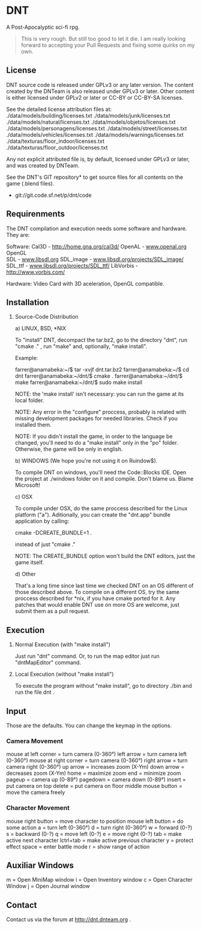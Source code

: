# DNT
A Post-Apocalyptic sci-fi rpg.
> This is very rough. But still too good to let it die.
> I am really looking forward to accepting your Pull Requests and fixing some quirks on my own.

## License                         

DNT  source  code  is  released  under  GPLv3 or any later 
version. The   content   created  by  the   DNTeam  is  also 
released  under  GPLv3  or  later.  Other  content  is either 
licensed under GPLv2 or later or CC-BY or CC-BY-SA licenses.

   See the detailed license attribution files at:
      ./data/models/building/licenses.txt
      ./data/models/junk/licenses.txt
      ./data/models/natural/licenses.txt
      ./data/models/objetos/licenses.txt
      ./data/models/personagens/licenses.txt
      ./data/models/street/licenses.txt
      ./data/models/vehicles/licenses.txt
      ./data/models/warnings/licenses.txt
      ./data/texturas/floor_indoor/licenses.txt
      ./data/texturas/floor_outdoor/licenses.txt

Any  not  explicit attributed file is, by default, licensed 
under GPLv3 or later, and was created by DNTeam.

See  the  DNT's GIT repository* to get source files for all 
contents  on  the game (.blend files).

* git://git.code.sf.net/p/dnt/code


## Requirenments                     

   The  DNT  compilation and execution needs some software and 
hardware. They are:

   Software:
      Cal3D     - http://home.gna.org/cal3d/
      OpenAL    - www.openal.org
      OpenGL    
      SDL       - www.libsdl.org
      SDL_image - www.libsdl.org/projects/SDL_image/
      SDL_ttf   - www.libsdl.org/projects/SDL_ttf/
      LibVorbis - http://www.vorbis.com/

   
   Hardware:
      Video  Card  with  3D  aceleration, OpenGL  compatible.

## Installation

1) Source-Code Distribution

   a) LINUX, BSD, *NIX

   To  "install"  DNT,  decompact  the  tar.bz2,  go  to  the 
directory "dnt", run  "cmake ." , run "make" and, optionally, 
"make install".

   Example:

   farrer@anamabeka:~/$ tar -xvjf dnt.tar.bz2
   farrer@anamabeka:~/$ cd dnt
   farrer@anamabeka:~/dnt/$ cmake .
   farrer@anamabeka:~/dnt/$ make
   farrer@anamabeka:~/dnt/$ sudo make install

   NOTE: the  'make install'  isn't  necessary:  you  can run 
         the game at its local folder.

   NOTE: Any error in the "configure" proccess,  probably  is 
         related with missing development packages for needed
         libraries. Check if you installed them.

   NOTE: If  you  didn't  install  the game, in  order to the 
         language   be   changed,   you'll   need   to  do  a 
         "make install" only  in  the "po" folder. Otherwise,
         the game will be only in english.
 
   b) WINDOWS (We hope you're not using it on Ruindow$).

   To   compile   DNT   on    windows,   you'll   need    the 
Code::Blocks IDE.  Open the project at ./windows folder on it 
and compile.
   Don't blame us. Blame Microsoft!

   c) OSX

   To  compile under  OSX, do the same proccess described for
the  Linux  platform ("a").  Aditionally, you  can create the 
"dnt.app" bundle application by calling:
   
   cmake -DCREATE_BUNDLE=1 .

   instead of just "cmake ."

   NOTE: The CREATE_BUNDLE option won't build the DNT editors,
         just the game itself.


   d) Other

   That's a long time since last time we checked DNT on an OS
different of those described above.
   To  compile  on a different  OS,  try  the  same  proccess 
described for *nix, if you have cmake ported for it.
   Any patches  that  would enable DNT  use on  more  OS  are 
welcome, just submit them as a pull request.


## Execution 

1) Normal Execution (with "make install")

   Just run "dnt" command.  Or, to run the map editor just run 
"dntMapEditor" command.

2) Local Execution (without "make install")

   To   execute  the  program  without  "make install",  go to 
directory ./bin and run the file dnt .

## Input

   Those are the defaults. You can  change  the keymap  in the
options.

### Camera Movement

mouse at left corner  =  turn camera                  (0-360°)
left arrow            =  turn camera left             (0-360°)
mouse at right corner =  turn camera                  (0-360°)
right arrow           =  turn camera right            (0-360°)
up arrow              =  increases zoom               (X-Ym)
down arrow            =  decreases zoom               (X-Ym)
home                  =  maximize zoom
end                   =  minimize zoom
pageup                =  camera up                    (0-89°)
pagedown              =  camera down                  (0-89°)
insert                =  put camera on top
delete                =  put camera on floor
middle mouse button   =  move the camera freely

### Character Movement

mouse right button = move character to position
mouse left button  = do some action
a          =  turn left                       (0-360°)
d          =  turn right                      (0-360°)
w          =  forward                         (0-?)
s          =  backward                        (0-?)
q          =  move left                       (0-?)
e          =  move right                      (0-?)
tab        =  make active next character 
lctrl+tab  =  make active previous character
y          =  protect effect
space      =  enter battle mode
r          =  show range of action
 
## Auxiliar Windows

m      =  Open MiniMap window
i      =  Open Inventory window
c      =  Open Character Window
j      =  Open Journal window


## Contact

Contact us via the forum at http://dnt.dnteam.org .

